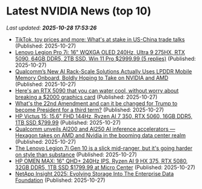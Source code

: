 # Latest NVIDIA News (top 10)
_Last updated: **2025-10-28 17:53:26**_

- [TikTok, toy prices and more: What's at stake in US-China trade talks](https://abcnews.go.com/Business/tiktok-toy-prices-stake-us-china-trade-talks/story?id=126904252) (Published: 2025-10-27)
- [Lenovo Legion Pro 7i: 16" WQXGA OLED 240Hz, Ultra 9 275HX, RTX 5090, 64GB DDR5, 2TB SSD, Win 11 Pro $2999.99 (5 replies)](https://slickdeals.net/f/18738424-lenovo-legion-pro-7i-16-wqxga-oled-240hz-ultra-9-275hx-rtx-5090-64gb-ddr5-2tb-ssd-win-11-pro-2999-99) (Published: 2025-10-27)
- [Qualcomm’s New AI Rack-Scale Solutions Actually Uses LPDDR Mobile Memory Onboard, Boldly Hoping to Take on NVIDIA and AMD](https://wccftech.com/qualcomm-new-ai-rack-scale-solution-actually-uses-lpddr-mobile-memory-onboard/) (Published: 2025-10-27)
- [Here's an RTX 5090 that you can water cool, without worry about breaking a $2000 graphics card](https://www.pcgamer.com/hardware/graphics-cards/heres-an-rtx-5090-that-you-can-water-cool-without-worry-about-breaking-a-usd2000-graphics-card/) (Published: 2025-10-27)
- [What's the 22nd Amendment and can it be changed for Trump to become President for a third term?](https://economictimes.indiatimes.com/news/international/us/whats-the-22nd-amendment-and-can-it-be-changed-for-trump-to-become-president-for-a-third-term/articleshow/124853858.cms) (Published: 2025-10-27)
- [HP Victus 15: 15.6" FHD 144Hz, Ryzen AI 7 350, RTX 5060, 16GB DDR5, 1TB SSD $799.99](https://slickdeals.net/f/18738346-hp-victus-15-15-6-fhd-144hz-ryzen-ai-7-350-rtx-5060-16gb-ddr5-1tb-ssd-799-99) (Published: 2025-10-27)
- [Qualcomm unveils AI200 and AI250 AI inference accelerators — Hexagon takes on AMD and Nvidia in the booming data center realm](https://www.tomshardware.com/tech-industry/artificial-intelligence/qualcomm-unveils-ai200-and-ai250-ai-inference-accelerators-hexagon-takes-on-amd-and-nvidia-in-the-booming-data-center-realm) (Published: 2025-10-27)
- [The Lenovo Legion 7i Gen 10 is a slick mid-ranger, but it's going harder on style than substance](https://www.gamesradar.com/hardware/laptops/lenovo-legion-7i-gen-10-review/) (Published: 2025-10-27)
- [HP OMEN MAX: 16" QHD+ 240Hz IPS, Ryzen AI 9 HX 375, RTX 5080, 32GB DDR5, 1TB SSD $1799.99 at Micro Center](https://slickdeals.net/f/18738322-hp-omen-max-16-qhd-240hz-ips-ryzen-ai-9-hx-375-rtx-5080-32gb-ddr5-1tb-ssd-1799-99-at-micro-center) (Published: 2025-10-27)
- [NetApp Insight 2025: Evolving Storage Into The Enterprise Data Foundation](https://www.forrester.com/blogs/netapp-insight-2025-evolving-storage-into-the-enterprise-data-foundation/) (Published: 2025-10-27)
